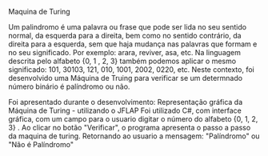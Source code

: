 Maquina de Turing

Um palindromo é uma palavra ou frase que pode ser lida no seu sentido normal, da esquerda para a direita, bem como no sentido contrário, da direita para a esquerda, sem que haja mudança nas palavras que formam e no seu significado. Por exemplo: arara, reviver, asa, etc. 
Na linguagem descrita pelo alfabeto {0, 1 , 2, 3} também podemos aplicar o mesmo significado: 101, 30103, 121, 010, 1001, 2002, 0220, etc.
Neste contexto, foi desenvolvido uma Máquina de Truing para verificar se um determnado número binário é palíndromo ou não.

Foi apresentado durante o desenvolvimento: Representação gráfica da Máquina de Turing - utilizando o JFLAP
Foi utilizado C#, com interface gráfica, com um campo para o usuario digitar o número do alfabeto {0, 1, 2, 3} . Ao clicar no botão "Verificar", o programa apresenta o passo a passo da maquina de turing.
Retornando ao usuario a mensagem: "Palíndromo" ou "Não é Palíndromo"
